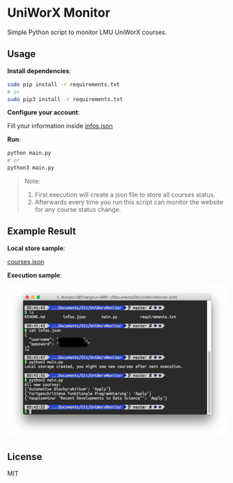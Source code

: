 # UniWorX Monitor

Simple Python script to monitor LMU UniWorX courses.

## Usage

**Install dependencies**:

```bash
sudo pip install -r requirements.txt
# or
sudo pip3 install -r requirements.txt
```

**Configure your account**:

Fill your information inside [infos.json](./infos.json)

**Run**:

```bash
python main.py
# or
python3 main.py
```

> Note:
> 
> 1. First execution will create a json file to store all courses status.
> 2. Afterwards every time you run this script can monitor the website for any course status change.


## Example Result

**Local store sample**:

[courses.json](./courses.json)

**Execution sample**:

![](./example.png)



## License

MIT